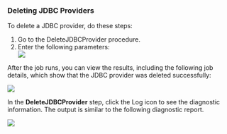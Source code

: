 <h3>Deleting JDBC Providers</h3>
                <p>To delete a JDBC provider, do these steps:</p>
                <ol>
                    <li>Go to the DeleteJDBCProvider procedure. </li>
                    <li> Enter the following parameters: </li><img src="../../plugins/EC-WebSphere/images/DeleteJDBCProvider/EC-WebSphereDeleteJDBCProvider2.png" />
                </ol>
                <p>After the job runs, you can view the results, including the following job details, which show that
                the JDBC provider was deleted successfully:</p>
                <img src="../../plugins/EC-WebSphere/images/DeleteJDBCProvider/EC-WebSphereDeleteJDBCProvider3.png" />
                <p>In the <b>DeleteJDBCProvider</b> step, click the Log icon
                to see the diagnostic information. The output is similar to
                the following diagnostic
                report.</p>
                <img src="../../plugins/EC-WebSphere/images/DeleteJDBCProvider/EC-WebSphereDeleteJDBCProvider4.png" />